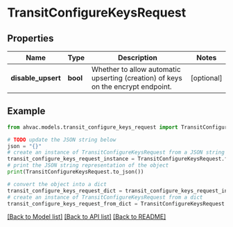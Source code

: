 # TransitConfigureKeysRequest


## Properties

Name | Type | Description | Notes
------------ | ------------- | ------------- | -------------
**disable_upsert** | **bool** | Whether to allow automatic upserting (creation) of keys on the encrypt endpoint. | [optional] 

## Example

```python
from ahvac.models.transit_configure_keys_request import TransitConfigureKeysRequest

# TODO update the JSON string below
json = "{}"
# create an instance of TransitConfigureKeysRequest from a JSON string
transit_configure_keys_request_instance = TransitConfigureKeysRequest.from_json(json)
# print the JSON string representation of the object
print(TransitConfigureKeysRequest.to_json())

# convert the object into a dict
transit_configure_keys_request_dict = transit_configure_keys_request_instance.to_dict()
# create an instance of TransitConfigureKeysRequest from a dict
transit_configure_keys_request_from_dict = TransitConfigureKeysRequest.from_dict(transit_configure_keys_request_dict)
```
[[Back to Model list]](../README.md#documentation-for-models) [[Back to API list]](../README.md#documentation-for-api-endpoints) [[Back to README]](../README.md)


